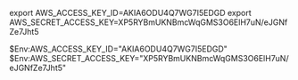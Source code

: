 export AWS_ACCESS_KEY_ID=AKIA6ODU4Q7WG7I5EDGD
export AWS_SECRET_ACCESS_KEY=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

$Env:AWS_ACCESS_KEY_ID="AKIA6ODU4Q7WG7I5EDGD"
$Env:AWS_SECRET_ACCESS_KEY="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"